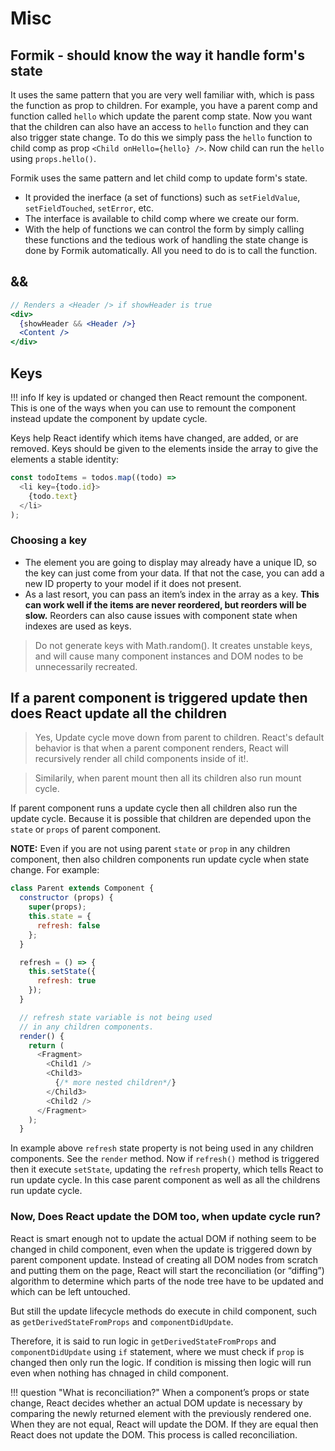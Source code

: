 # Misc

## Formik - should know the way it handle form's state

It uses the same pattern that you are very well familiar with, which is pass the function as prop to children. For example, you have a parent comp and function called `hello` which update the parent comp state. Now you want that the children can also have an access to `hello` function and they can also trigger state change. To do this we simply pass the `hello` function to child comp as prop `<Child onHello={hello} />`. Now child can run the `hello` using `props.hello()`.

Formik uses the same pattern and let child comp to update form's state.

- It provided the inerface (a set of functions) such as `setFieldValue`, `setFieldTouched`, `setError`, etc.
- The interface is available to child comp where we create our form.
- With the help of functions we can control the form by simply calling these functions and the tedious work of handling the state change is done by Formik automatically. All you need to do is to call the function.

## &&

```jsx
// Renders a <Header /> if showHeader is true
<div>
  {showHeader && <Header />}
  <Content />
</div>
```

## Keys

!!! info
    If key is updated or changed then React remount the component. This is one of the ways when you can use to remount the component instead update the component by update cycle.

Keys help React identify which items have changed, are added, or are removed. Keys should be given to the elements inside the array to give the elements a stable identity:

```js
const todoItems = todos.map((todo) =>
  <li key={todo.id}>
    {todo.text}
  </li>
);
```

### Choosing a key

- The element you are going to display may already have a unique ID, so the key can just come from your data. If that not the case, you can add a new ID property to your model if it does not present.
- As a last resort, you can pass an item’s index in the array as a key. **This can work well if the items are never reordered, but reorders will be slow.** Reorders can also cause issues with component state when indexes are used as keys.

> Do not generate keys with Math.random(). It creates unstable keys, and will cause many component instances and DOM nodes to be unnecessarily recreated.

## If a parent component is triggered update then does React update all the children

> Yes, Update cycle move down from parent to children. React's default behavior is that when a parent component renders, React will recursively render all child components inside of it!.

> Similarily, when parent mount then all its children also run mount cycle.

If parent component runs a update cycle then all children also run the update cycle. Because it is possible that children are depended upon the `state` or `props` of parent component.

**NOTE:** Even if you are not using parent `state` or `prop` in any children component, then also children components run update cycle when state change. For example:

```js
class Parent extends Component {
  constructor (props) {
    super(props);
    this.state = {
      refresh: false
    };
  }

  refresh = () => {
    this.setState({
      refresh: true
    });
  }

  // refresh state variable is not being used
  // in any children components.
  render() {
    return (
      <Fragment>
        <Child1 />
        <Child3>
          {/* more nested children*/}
        </Child3>
        <Child2 />
      </Fragment>
    );
  }
```

In example above `refresh` state property is not being used in any children components. See the `render` method. Now if `refresh()` method is triggered then it execute `setState`, updating the `refresh` property, which tells React to run update cycle. In this case parent component as well as all the childrens run update cycle.

### Now, Does React update the DOM too, when update cycle run?

React is smart enough not to update the actual DOM if nothing seem to be changed in child component, even when the update is triggered down by parent component update. Instead of creating all DOM nodes from scratch and putting them on the page, React will start the reconciliation (or “diffing”) algorithm to determine which parts of the node tree have to be updated and which can be left untouched.

But still the update lifecycle methods do execute in child component, such as `getDerivedStateFromProps` and `componentDidUpdate`.

Therefore, it is said to run logic in `getDerivedStateFromProps` and `componentDidUpdate` using `if` statement, where we must check if `prop` is changed then only run the logic. If condition is missing then logic will run even when nothing has chnaged in child component.

!!! question "What is reconciliation?"
    When a component’s props or state change, React decides whether an actual DOM update is necessary by comparing the newly returned element with the previously rendered one. When they are not equal, React will update the DOM. If they are equal then React does not update the DOM. This process is called reconciliation.
